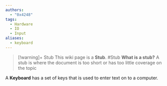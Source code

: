 ```yaml
---
authors: 
  - "0x4248"
tags:
  - Hardware
  - IO
  - Input
aliases:
  - keyboard
---
```

> [!warning]+ Stub
> This wiki page is a **Stub**.
> #Stub 
> **What is a stub?**
> A stub is where the document is too short or has too little coverage on the topic

A **Keyboard** has a set of keys that is used to enter text on to a computer. 